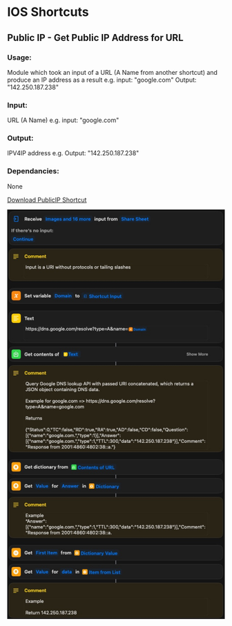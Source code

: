 # IOS Shortcuts
## Public IP - Get Public IP Address for URL

### Usage: 
Module which took an input of a URL (A Name from another shortcut) and produce an IP address as a result e.g. input: "google.com" Output: "142.250.187.238"

### Input: 
URL (A Name) e.g. input: "google.com"

### Output: 
IPV4IP address e.g. Output: "142.250.187.238"

### Dependancies: 
None

[Download PublicIP Shortcut](https://github.com/sebrighte/IOS_Shortcuts/raw/main/PublicIP/PublicIP.shortcut)

![alt text](https://github.com/sebrighte/IOS_Shortcuts/raw/main/PublicIP/image.jpg?raw=true)
